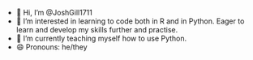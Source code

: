 - 👋 Hi, I’m @JoshGill1711
- 👀 I’m interested in learning to code both in R and in Python. Eager to learn and develop my skills further and practise.
- 🌱 I’m currently teaching myself how to use Python.
- 😄 Pronouns: he/they


<!---
JoshGill1711/JoshGill1711 is a ✨ special ✨ repository because its `README.md` (this file) appears on your GitHub profile.
You can click the Preview link to take a look at your changes.
--->
